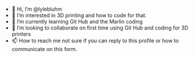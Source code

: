 - 👋 Hi, I’m @lylebluhm
- 👀 I’m interested in 3D printing and how to code for that.
- 🌱 I’m currently learning Git Hub and the Marlin coding
- 💞️ I’m looking to collaborate on first time using Git Hub and coding for 3D printers
- 📫 How to reach me not sure if you can reply to this profile or how to communicate on this form.

<!---
lylebluhm/lylebluhm is a ✨ special ✨ repository because its `README.md` (this file) appears on your GitHub profile.
You can click the Preview link to take a look at your changes.
--->
